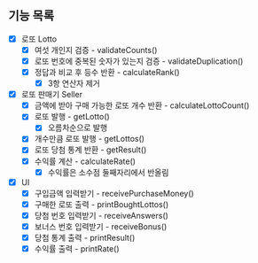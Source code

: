 ## 기능 목록

- [x] 로또 Lotto
  - [x] 여섯 개인지 검증 - validateCounts()
  - [x] 로또 번호에 중복된 숫자가 있는지 검증 - validateDuplication()
  - [x] 정답과 비교 후 등수 반환 - calculateRank()
    - [x] 3항 연산자 제거
- [x] 로또 판매기 Seller
  - [x] 금액에 받아 구매 가능한 로또 개수 반환 - calculateLottoCount()
  - [x] 로또 발행 - getLotto()
    - [x] 오름차순으로 발행
  - [x] 개수만큼 로또 발행 - getLottos()
  - [x] 로또 당첨 통계 반환 - getResult()
  - [x] 수익률 계산 - calculateRate()
    - [x] 수익률은 소수점 둘째자리에서 반올림
- [x] UI
  - [x] 구입금액 입력받기 - receivePurchaseMoney()
  - [x] 구매한 로또 출력 - printBoughtLottos()
  - [x] 당첨 번호 입력받기 - receiveAnswers()
  - [x] 보너스 번호 입력받기 - receiveBonus()
  - [x] 당첨 통계 출력 - printResult()
  - [x] 수익률 출력 - printRate()